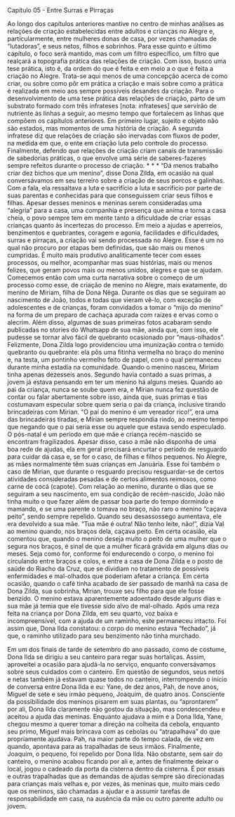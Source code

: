 Capítulo 05 - Entre Surras e Pirraças

Ao longo dos capítulos anteriores mantive no centro de minhas análises as relações de criação estabelecidas entre adultos e crianças no Alegre e, particularmente, entre mulheres donas de casa, por vezes chamadas de “lutadoras”, e seus netos, filhos e sobrinhos.  Para esse quinto e último capítulo, o foco será mantido, mas com um filtro específico, um filtro que realçará a topografia prática das relações de criação. Com isso, busco uma tese prática, isto é, da ordem do que é feita e em meio a o que é feita a criação no Alegre. Trata-se aqui menos de uma concepção acerca de como criar, ou sobre como pôr em prática a criação e mais sobre como a prática é realizada em meio aos sempre possíveis desandes da criação. 
Para o desenvolvimento de uma tese prática das relações de criação, parto de um substrato formado com três infrateses [nota: infrateses] que servirão de nutriente às linhas a seguir, ao mesmo tempo que fortalecem as linhas que compõem os capítulos anteriores. Em primeiro lugar, sujeito e objeto não são estados, mas momentos de uma história de criação. A segunda infratese diz que relações de criação são inervadas com fluxos de poder, na medida em que, o ente em criação luta pelo controle do processo. Finalmente, defendo que relações de criação criam canais de transmissão de sabedorias práticas, o que envolve uma série de saberes-fazeres sempre refeitos durante o processo de criação. 
                                                             * * *
“Dá menos trabalho criar dez bichos que um menino”, disse Dona Zilda, em ocasião na qual conversávamos em seu terreiro sobre a criação de seus porcos e galinhas. Com a fala, ela ressaltava a luta e sacrifício a luta e sacrifício por parte de suas parentas e conhecidas para que conseguissem criar seus filhos e filhas. Apesar desses meninos e meninas serem consideradas uma “alegria” para a casa, uma companhia e presença que anima e torna a casa cheia, o povo sempre tem em mente tanto a dificuldade de criar essas crianças quanto às incertezas do processo. Em meio a ajudas e aperreios, benzimentos e quebrantes, coragem e agonia, facilidades e dificuldades, surras e pirraças, a criação vai sendo processada no Alegre. Esse é um no qual não procuro por etapas bem definidas, que são mais ou menos cumpridas. É muito mais produtivo analiticamente tecer com esses processos, ou melhor, acompanhar mas suas histórias, mais ou menos felizes, que geram povos mais ou menos unidos, alegres e que se ajudam. Comecemos então com uma curta narrativa sobre o começo de um processo como esse, de criação de menino no Alegre, mais exatamente, do menino de Miriam, filha de Dona Nêga. 
Durante os dias que se seguiram ao nascimento de João, todos e todas que vieram vê-lo, com exceção de adolescentes e de crianças, foram convidados a tomar o “mijo do menino” na forma de um preparo de cachaça apurada com raízes e ervas como o alecrim. Além disso, algumas de suas primeiras fotos acabaram sendo publicadas no stories do Whatsapp de sua mãe, ainda que, com isso, ele pudesse se tornar alvo fácil de quebranto ocasionado por “maus-olhados”. Felizmente, Dona Zilda logo providenciou uma imunização contra o temido quebranto ou quebrante: ela pôs uma fitinha vermelha no braço do menino e, na testa, um pontinho vermelho feito de papel, com o qual permaneceu durante minha estadia na comunidade. 
Quando o menino nasceu, Miriam tinha apenas dezesseis anos. Segundo havia contado a suas primas, a jovem já estava pensando em ter um menino há alguns meses. Quando ao pai da criança, nunca se soube quem era, e Mirian nunca fez questão de contar ou falar abertamente sobre isso, ainda que, suas primas e tias costumavam especular sobre quem seria o pai da criança, inclusive tirando brincadeiras com Mirian. “O pai do menino é um vereador rico!”, era uma das brincadeiras tiradas, e Mirian sempre respondia rindo, ao mesmo tempo que negando que o pai seria esse ou aquele que estava sendo especulado. 
O pós-natal é um período em que mãe e criança recém-nascido se encontram fragilizados. Apesar disso, caso a mãe não disponha de uma boa rede de ajudas, ela em geral precisará encurtar o período de resguardo para cuidar da casa e, se for o caso, de filhas e filhos pequenos. No Alegre, as mães normalmente têm suas crianças em Januária. Esse foi também o caso de Mirian, que durante o resguardo precisou resguardar-se de certos atividades consideradas pesadas e de certos alimentos reimosos, como carne de cocá (capote). Com relação ao menino, durante o dias que se seguiram a seu nascimento, em sua condição de recém-nascido, João não tinha muito o que fazer além de passar boa parte do tempo dormindo e mamando, e se uma parente o tomava no braço, não raro o menino “caçava peito”, sendo sempre repelido. Quando seu desassossego aumentava, ele era devolvido a sua mãe. “Tua mãe é outra! Não tenho leite, não!”, dizia Val ao menino quando, nos braços dela, caçava peito. Em certa ocasião, ela comentou que, quando o menino deseja muito o peito de uma mulher que o segura nos braços, é sinal de que a mulher ficará grávida em alguns dias ou meses. Seja como for, conforme foi endurecendo o corpo, o menino foi circulando entre braços e colos, e entre a casa de Dona Zilda e o posto de saúde do Riacho da Cruz, que se dividiam no tratamento de possíveis enfermidades e mal-olhados que poderiam afetar a criança. 
Em certa ocasião, quando o café tinha acabado de ser passado de manhã na casa de Dona Zilda, sua sobrinha, Mirian, trouxe seu filho para que ele fosse benzido. O menino estava aparentemente adoentado desde alguns dias e sua mãe já temia que ele tivesse sido alvo de mal-olhado. Após uma reza feita na criança por Dona Zilda, em seu quarto, voz baixa e incompreensível, com a ajuda de um raminho, este permaneceu intacto. Foi assim que, Dona Ilda constatou: o corpo do menino estava “fechado”, já que, o raminho utilizado para seu benzimento não tinha murchado. 












Em um dos finais de tarde de setembro do ano passado, como de costume, Dona Ilda se dirigiu a seu canteiro para regar suas hortaliças. Assim, aproveitei a ocasião para ajudá-la no serviço, enquanto conversávamos sobre seus cuidados com o canteiro. Em questão de segundos, seus netos e netas também já estavam quase todos no canteiro,  interrompendo o início de conversa entre Dona Ilda e eu: Yane, de dez anos, Pah, de nove anos, Miguel de sete e seu irmão pequeno, Joaquim, de quatro anos. Consciente da possibilidade dos meninos pisarem em suas plantas, ou “aprontarem” por ali, Dona Ilda claramente não gostou da situação, mas condescendeu e aceitou a ajuda das meninas. 
Enquanto ajudava a mim e a Dona Ilda, Yane, chegou mesmo a querer tomar a direção na colheita da cebola, enquanto seu primo, Miguel mais brincava com as cebolas ou “atrapalhava” do que propriamente ajudava. Pah, na maior parte do tempo calada, de vez em quando, apontava para as trapalhadas de seus irmãos. Finalmente, Joaquim, o pequeno, foi repelido por Dona Ilda. Não obstante, sem sair do canteiro, o menino acabou ficando por ali e, antes de finalmente deixar o local, jogou o cadeado da porta da cisterna dentro da cisterna. É por essas e outras trapalhadas que as demandas de ajudas sempre são direcionadas para crianças mais velhas e, por vezes, às meninas que, muito mais cedo que os meninos, são chamadas a ajudar e a assumir tarefas de responsabilidade em casa, na ausência da mãe ou outro parente adulto ou jovem. 


